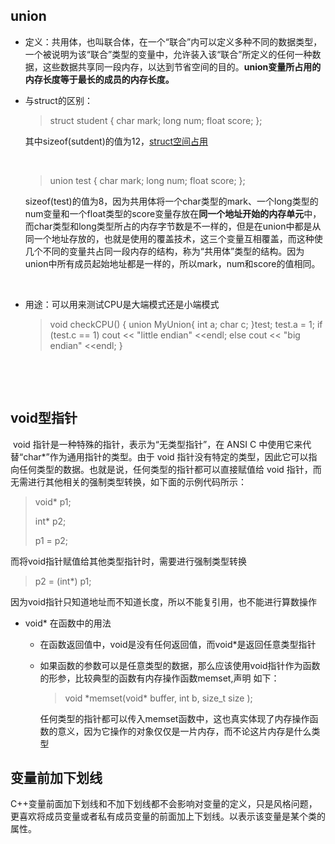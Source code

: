 





















## union

- 定义：共用体，也叫联合体，在一个“联合”内可以定义多种不同的数据类型， 一个被说明为该“联合”类型的变量中，允许装入该“联合”所定义的任何一种数据，这些数据共享同一段内存，以达到节省空间的目的。**union变量所占用的内存长度等于最长的成员的内存长度。**

- 与struct的区别：

  > struct student
  > {
  >      char mark;
  >      long num;
  >      float score;
  > };
  
  其中sizeof(sutdent)的值为12，[struct空间占用](内存管理)
  
  ​       
  
  > union test
  > {
  >      char mark;
  >      long num;
  >      float score;
  > };
  
  sizeof(test)的值为8，因为共用体将一个char类型的mark、一个long类型的num变量和一个float类型的score变量存放在**同一个地址开始的内存单元**中，而char类型和long类型所占的内存字节数是不一样的，但是在union中都是从同一个地址存放的，也就是使用的覆盖技术，这三个变量互相覆盖，而这种使几个不同的变量共占同一段内存的结构，称为“共用体”类型的结构。因为union中所有成员起始地址都是一样的，所以mark，num和score的值相同。
  
  ​        
  
- 用途：可以用来测试CPU是大端模式还是小端模式

  > void checkCPU()
  > {
  >     union MyUnion{
  >         int a;
  >         char c;
  >     }test;
  >     test.a = 1;
  >     if (test.c == 1)
  >         cout << "little endian" <<endl;
  >     else cout << "big endian" <<endl;
  > }

​      





​          

## void型指针

​		void 指针是一种特殊的指针，表示为“无类型指针”，在 ANSI C 中使用它来代替“char*”作为通用指针的类型。由于 void 指针没有特定的类型，因此它可以指向任何类型的数据。也就是说，任何类型的指针都可以直接赋值给 void 指针，而无需进行其他相关的强制类型转换，如下面的示例代码所示：

> void* p1;
>
> int* p2;
>
> p1 = p2;

而将void指针赋值给其他类型指针时，需要进行强制类型转换

> p2 = (int*) p1;

因为void指针只知道地址而不知道长度，所以不能复引用，也不能进行算数操作



- void* 在函数中的用法

  - 在函数返回值中，void是没有任何返回值，而void*是返回任意类型指针

  - 如果函数的参数可以是任意类型的数据，那么应该使用void指针作为函数的形参，比较典型的函数有内存操作函数memset,声明 如下：

    > void *memset(void\* buffer, int b, size_t  size );

    任何类型的指针都可以传入memset函数中，这也真实体现了内存操作函数的意义，因为它操作的对象仅仅是一片内存，而不论这片内存是什么类型





## 变量前加下划线

C++变量前面加下划线和不加下划线都不会影响对变量的定义，只是风格问题，更喜欢将成员变量或者私有成员变量的前面加上下划线。以表示该变量是某个类的属性。